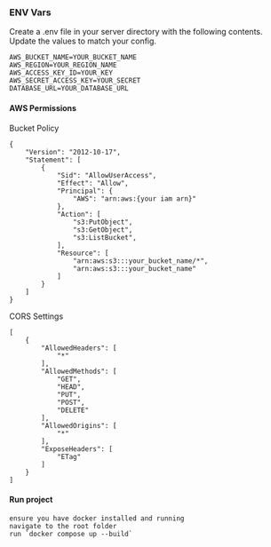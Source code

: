 ### ENV Vars

Create a .env file in your server directory with the following contents. Update the values to match your config.

```
AWS_BUCKET_NAME=YOUR_BUCKET_NAME
AWS_REGION=YOUR_REGION_NAME
AWS_ACCESS_KEY_ID=YOUR_KEY
AWS_SECRET_ACCESS_KEY=YOUR_SECRET
DATABASE_URL=YOUR_DATABASE_URL
```

#### AWS Permissions

Bucket Policy

```
{
    "Version": "2012-10-17",
    "Statement": [
        {
            "Sid": "AllowUserAccess",
            "Effect": "Allow",
            "Principal": {
                "AWS": "arn:aws:{your iam arn}"
            },
            "Action": [
                "s3:PutObject",
                "s3:GetObject",
                "s3:ListBucket",
            ],
            "Resource": [
                "arn:aws:s3:::your_bucket_name/*",
                "arn:aws:s3:::your_bucket_name"
            ]
        }
    ]
}
```

CORS Settings

```
[
    {
        "AllowedHeaders": [
            "*"
        ],
        "AllowedMethods": [
            "GET",
            "HEAD",
            "PUT",
            "POST",
            "DELETE"
        ],
        "AllowedOrigins": [
            "*"
        ],
        "ExposeHeaders": [
            "ETag"
        ]
    }
]
```

#### Run project

```
ensure you have docker installed and running
navigate to the root folder
run `docker compose up --build`

```
